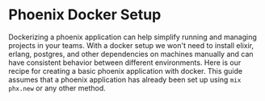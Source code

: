 # Phoenix Docker Setup

Dockerizing a phoenix application can help simplify running and managing projects in your teams. With a docker setup we won't need to install elixir, erlang, postgres, and other dependencies on machines manually and can have consistent behavior between different environments. Here is our recipe for creating a basic phoenix application with docker. This guide assumes that a phoenix application has already been set up using `mix phx.new` or any other method.

